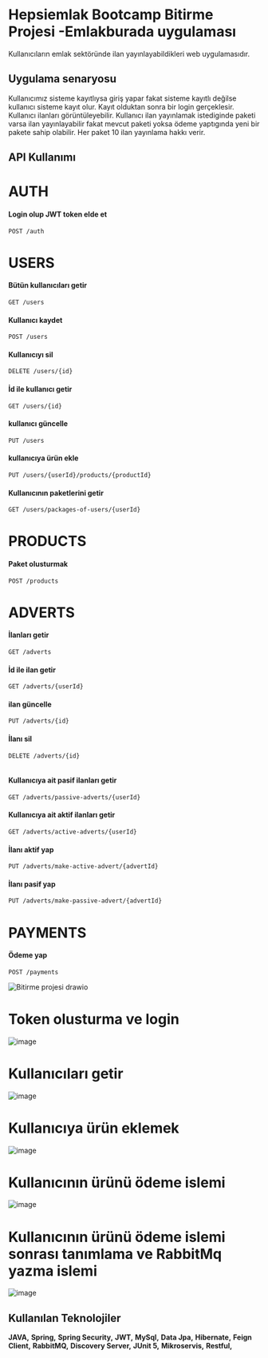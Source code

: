
# Hepsiemlak Bootcamp Bitirme Projesi -Emlakburada uygulaması

Kullanıcıların emlak sektöründe ilan yayınlayabildikleri web uygulamasıdır.

## Uygulama senaryosu

Kullanıcımız sisteme kayıtlıysa giriş yapar fakat sisteme kayıtlı değilse kullanıcı 
sisteme kayıt olur. Kayıt olduktan sonra bir login gerçeklesir. Kullanıcı ilanları 
görüntüleyebilir. Kullanıcı ilan yayınlamak istediginde paketi varsa ilan yayınlayabilir
fakat mevcut paketi yoksa ödeme yaptıgında yeni bir pakete sahip olabilir. Her paket 10
ilan yayınlama hakkı verir.


  
## API Kullanımı

# AUTH
#### Login olup JWT token elde et

```http
POST /auth 
```

# USERS
#### Bütün kullanıcıları getir
```http
GET /users 
```
#### Kullanıcı kaydet
```http
POST /users 
```

#### Kullanıcıyı sil
```http
DELETE /users/{id} 
```

#### İd ile kullanıcı getir
```http
GET /users/{id}
```

#### kullanıcı güncelle
```http
PUT /users 
```
#### kullanıcıya ürün ekle
```http
PUT /users/{userId}/products/{productId}
```
#### Kullanıcının paketlerini getir
```http
GET /users/packages-of-users/{userId}
```
# PRODUCTS 
#### Paket olusturmak
```http
POST /products 
```
# ADVERTS 
#### İlanları getir
```http
GET /adverts
```

#### İd ile ilan getir
```http
GET /adverts/{userId}
```

#### ilan güncelle
```http
PUT /adverts/{id}
```
#### İlanı sil
```http
DELETE /adverts/{id}
  
```
#### Kullanıcıya ait pasif ilanları getir
```http
GET /adverts/passive-adverts/{userId}
```

#### Kullanıcıya ait aktif ilanları getir
```http
GET /adverts/active-adverts/{userId}
```

#### İlanı aktif yap 
```http
PUT /adverts/make-active-advert/{advertId}
```
#### İlanı pasif yap 
```http
PUT /adverts/make-passive-advert/{advertId}
```
# PAYMENTS 
#### Ödeme yap
```http
POST /payments
```

![Bitirme projesi drawio](https://user-images.githubusercontent.com/50759451/159806134-2ba400be-6108-4392-8e7c-f9051e3584be.png)
# Token olusturma ve login 
![image](https://user-images.githubusercontent.com/50759451/159813091-9082b19e-d436-4e20-8564-182ef44a80a7.png)
# Kullanıcıları getir
![image](https://user-images.githubusercontent.com/50759451/159813292-66b21c9d-730b-4c90-8319-b61bfbe9c343.png)
# Kullanıcıya ürün eklemek
![image](https://user-images.githubusercontent.com/50759451/159813399-4469e834-5301-403a-8a2b-fc35fe2efcde.png)
# Kullanıcının ürünü ödeme islemi 
![image](https://user-images.githubusercontent.com/50759451/159813774-a485c817-2aa2-4b56-847d-484d06ae0329.png)
# Kullanıcının ürünü ödeme islemi sonrası tanımlama ve  RabbitMq yazma islemi
![image](https://user-images.githubusercontent.com/50759451/159814011-4896745f-6856-462f-a852-7b990ed46c7c.png)




## Kullanılan Teknolojiler

**JAVA,** **Spring,** **Spring Security,** **JWT,** **MySql,** **Data Jpa,** **Hibernate,**
**Feign Client,** **RabbitMQ,** **Discovery Server,** **JUnit 5,** **Mikroservis,** **Restful,** 




  
